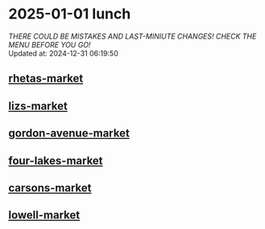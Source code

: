 # 2025-01-01 lunch  
*THERE COULD BE MISTAKES AND LAST-MINIUTE CHANGES! CHECK THE MENU BEFORE YOU GO!*  
Updated at: 2024-12-31 06:19:50  
## [rhetas-market](https://wisc-housingdining.nutrislice.com/menu/rhetas-market/lunch/2025-01-01)  
## [lizs-market](https://wisc-housingdining.nutrislice.com/menu/lizs-market/lunch/2025-01-01)  
## [gordon-avenue-market](https://wisc-housingdining.nutrislice.com/menu/gordon-avenue-market/lunch/2025-01-01)  
## [four-lakes-market](https://wisc-housingdining.nutrislice.com/menu/four-lakes-market/lunch/2025-01-01)  
## [carsons-market](https://wisc-housingdining.nutrislice.com/menu/carsons-market/lunch/2025-01-01)  
## [lowell-market](https://wisc-housingdining.nutrislice.com/menu/lowell-market/lunch/2025-01-01)  
  
